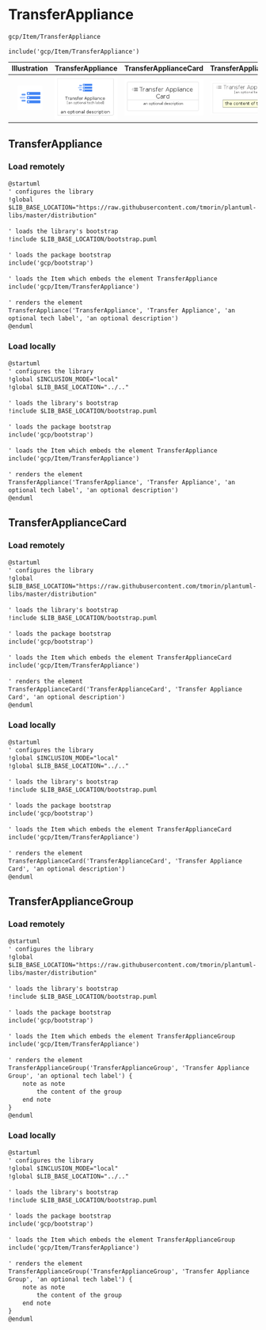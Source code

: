 # TransferAppliance


```text
gcp/Item/TransferAppliance
```

```text
include('gcp/Item/TransferAppliance')
```



| Illustration | TransferAppliance | TransferApplianceCard | TransferApplianceGroup |
| :---: | :---: | :---: | :---: |
| ![illustration for Illustration](../../gcp/Item/TransferAppliance.png) | ![illustration for TransferAppliance](../../gcp/Item/TransferAppliance.Local.png) | ![illustration for TransferApplianceCard](../../gcp/Item/TransferApplianceCard.Local.png) | ![illustration for TransferApplianceGroup](../../gcp/Item/TransferApplianceGroup.Local.png) |




## TransferAppliance

### Load remotely
```plantuml
@startuml
' configures the library
!global $LIB_BASE_LOCATION="https://raw.githubusercontent.com/tmorin/plantuml-libs/master/distribution"

' loads the library's bootstrap
!include $LIB_BASE_LOCATION/bootstrap.puml

' loads the package bootstrap
include('gcp/bootstrap')

' loads the Item which embeds the element TransferAppliance
include('gcp/Item/TransferAppliance')

' renders the element
TransferAppliance('TransferAppliance', 'Transfer Appliance', 'an optional tech label', 'an optional description')
@enduml
```

### Load locally
```plantuml
@startuml
' configures the library
!global $INCLUSION_MODE="local"
!global $LIB_BASE_LOCATION="../.."

' loads the library's bootstrap
!include $LIB_BASE_LOCATION/bootstrap.puml

' loads the package bootstrap
include('gcp/bootstrap')

' loads the Item which embeds the element TransferAppliance
include('gcp/Item/TransferAppliance')

' renders the element
TransferAppliance('TransferAppliance', 'Transfer Appliance', 'an optional tech label', 'an optional description')
@enduml
```

## TransferApplianceCard

### Load remotely
```plantuml
@startuml
' configures the library
!global $LIB_BASE_LOCATION="https://raw.githubusercontent.com/tmorin/plantuml-libs/master/distribution"

' loads the library's bootstrap
!include $LIB_BASE_LOCATION/bootstrap.puml

' loads the package bootstrap
include('gcp/bootstrap')

' loads the Item which embeds the element TransferApplianceCard
include('gcp/Item/TransferAppliance')

' renders the element
TransferApplianceCard('TransferApplianceCard', 'Transfer Appliance Card', 'an optional description')
@enduml
```

### Load locally
```plantuml
@startuml
' configures the library
!global $INCLUSION_MODE="local"
!global $LIB_BASE_LOCATION="../.."

' loads the library's bootstrap
!include $LIB_BASE_LOCATION/bootstrap.puml

' loads the package bootstrap
include('gcp/bootstrap')

' loads the Item which embeds the element TransferApplianceCard
include('gcp/Item/TransferAppliance')

' renders the element
TransferApplianceCard('TransferApplianceCard', 'Transfer Appliance Card', 'an optional description')
@enduml
```

## TransferApplianceGroup

### Load remotely
```plantuml
@startuml
' configures the library
!global $LIB_BASE_LOCATION="https://raw.githubusercontent.com/tmorin/plantuml-libs/master/distribution"

' loads the library's bootstrap
!include $LIB_BASE_LOCATION/bootstrap.puml

' loads the package bootstrap
include('gcp/bootstrap')

' loads the Item which embeds the element TransferApplianceGroup
include('gcp/Item/TransferAppliance')

' renders the element
TransferApplianceGroup('TransferApplianceGroup', 'Transfer Appliance Group', 'an optional tech label') {
    note as note
        the content of the group
    end note
}
@enduml
```

### Load locally
```plantuml
@startuml
' configures the library
!global $INCLUSION_MODE="local"
!global $LIB_BASE_LOCATION="../.."

' loads the library's bootstrap
!include $LIB_BASE_LOCATION/bootstrap.puml

' loads the package bootstrap
include('gcp/bootstrap')

' loads the Item which embeds the element TransferApplianceGroup
include('gcp/Item/TransferAppliance')

' renders the element
TransferApplianceGroup('TransferApplianceGroup', 'Transfer Appliance Group', 'an optional tech label') {
    note as note
        the content of the group
    end note
}
@enduml
```

